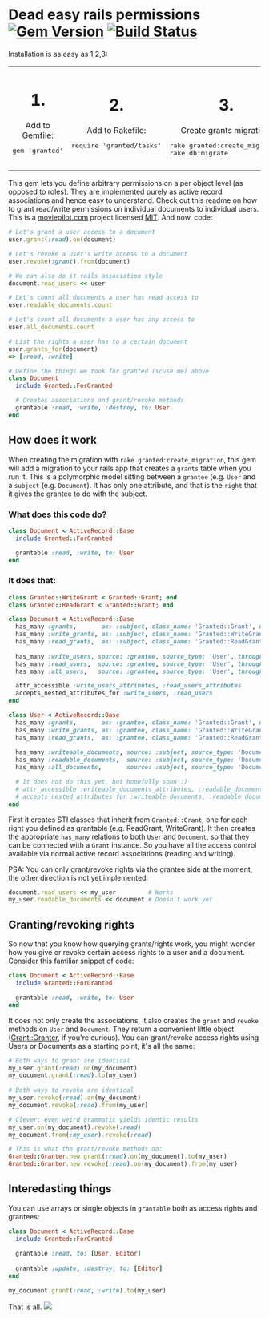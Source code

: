# Dead easy rails permissions [![Gem Version](https://badge.fury.io/rb/granted.png)](http://badge.fury.io/rb/granted) [![Build Status](https://travis-ci.org/jayniz/granted.png?branch=master)](https://travis-ci.org/jayniz/granted)

Installation is as easy as 1,2,3:
<table>
  <tr>
    <td align="center"><h1>1.</h1>Add to Gemfile:<pre>gem 'granted'
    </pre></td>
    <td align="center"><h1>2.</h1>Add to Rakefile: <pre>require 'granted/tasks'
    </pre></td>
    <td align="center"><h1>3.</h1>Create grants migration: <pre align="left">rake granted:create_migration
rake db:migrate</pre></td>
  </tr>
</table>

This gem lets you define arbitrary permissions on a per object level (as opposed to roles).
They are implemented purely as active record associations and hence easy to understand.
Check out this readme on how to grant read/write permissions on individual documents to
individual users. This is a [moviepilot.com](http://moviepilot.com) project licensed
[MIT](LICENSE.txt). And now, code:


```ruby
# Let's grant a user access to a document
user.grant(:read).on(document)

# Let's revoke a user's write access to a document
user.revoke(:grant).from(document)

# We can also do it rails association style
document.read_users << user

# Let's count all documents a user has read access to
user.readable_documents.count

# Let's count all documents a user has any access to
user.all_documents.count

# List the rights a user has to a certain document
user.grants_for(document)
=> [:read, :write]

# Define the things we took for granted (scuse me) above
class Document
  include Granted::ForGranted

  # Creates associations and grant/revoke methods
  grantable :read, :write, :destroy, to: User
end
```

## How does it work

When creating the migration with `rake granted:create_migration`,
this gem will add a migration to your rails app that creates a
`grants` table when you run it. This is a polymorphic model sitting
between a `grantee` (e.g. `User` and a `subject` (e.g. `Document`).
It has only one attribute, and that is the `right` that it gives the
grantee to do with the subject.

### What does this code do?

```ruby
class Document < ActiveRecord::Base
  include Granted::ForGranted

  grantable :read, :write, to: User
end
```

### It does that:

```ruby
class Granted::WriteGrant < Granted::Grant; end
class Granted::ReadGrant < Granted::Grant; end

class Document < ActiveRecord::Base
  has_many :grants,       as: :subject, class_name: 'Granted::Grant', dependent: :destroy
  has_many :write_grants, as: :subject, class_name: 'Granted::WriteGrant'
  has_many :read_grants,  as: :subject, class_name: 'Granted::ReadGrant'
  
  has_many :write_users, source: :grantee, source_type: 'User', through: :write_grants
  has_many :read_users,  source: :grantee, source_type: 'User', through: :read_grants
  has_many :all_users,   source: :grantee, source_type: 'User', through: :grants, uniq: true

  attr_accessible :write_users_attributes, :read_users_attributes
  accepts_nested_attributes_for :write_users, :read_users
end

class User < ActiveRecord::Base
  has_many :grants,       as: :grantee, class_name: 'Granted::Grant', dependent: :destroy
  has_many :write_grants, as: :grantee, class_name: 'Granted::WriteGrant'
  has_many :read_grants,  as: :grantee, class_name: 'Granted::ReadGrant'
  
  has_many :writeable_documents, source: :subject, source_type: 'Document', through: :write_grants
  has_many :readable_documents,  source: :subject, source_type: 'Document', through: :read_grants
  has_many :all_documents,       source: :subject, source_type: 'Document', through: :grants, uniq: true

  # It does not do this yet, but hopefully soon :)
  # attr_accessible :writeable_documents_attributes, :readable_documents_attributes
  # accepts_nested_attributes_for :writeable_documents, :readable_documents
end
```

First it creates STI classes that inherit from `Granted::Grant`, one for
each right you defined as grantable (e.g. ReadGrant, WriteGrant).
It then creates the appropriate `has_many` relations to both `User` and
`Document`, so that they can be connected with a `Grant` instance.
So you have all the access control available via normal active record
associations (reading and writing).

PSA: You can only grant/revoke rights via the grantee side at the
moment, the other direction is not yet implemented:

```ruby
document.read_users << my_user         # Works
my_user.readable_documents << document # Doesn't work yet
```

## Granting/revoking rights

So now that you know how querying grants/rights work, you might wonder
how you give or revoke certain access rights to a user and a document.
Consider this familiar snippet of code:

```ruby
class Document < ActiveRecord::Base
  include Granted::ForGranted

  grantable :read, :write, to: User
end
```

It does not only create the associations, it also creates the `grant`
and `revoke` methods on `User` and `Document`. They return a convenient
little object ([Grant::Granter](lib/granted/granter.rb), if you're curious).
You can grant/revoke access rights using Users or Documents as a starting
point, it's all the same:

```ruby
# Both ways to grant are identical
my_user.grant(:read).on(my_document) 
my_document.grant(:read).to(my_user)
  
# Both ways to revoke are identical
my_user.revoke(:read).on(my_document)
my_document.revoke(:read).from(my_user)

# Clever: even weird grammatic yields identic results
my_user.on(my_document).revoke(:read)
my_document.from(:my_user).revoke(:read)

# This is what the grant/revoke methods do:
Granted::Granter.new.grant(:read).on(my_document).to(my_user)
Granted::Granter.new.revoke(:read).on(my_document).from(my_user)
```

## Interedasting things

You can use arrays or single objects in `grantable` both as access rights
and grantees:

```ruby
class Document < ActiveRecord::Base
  include Granted::ForGranted
  
  grantable :read, to: [User, Editor]
  
  grantable :update, :destroy, to: [Editor]
end

my_document.grant(:read, :write).to(my_user)
```



























That is all.
![](https://dl.dropboxusercontent.com/u/1953503/gifs/Zfb9Y.gif)

